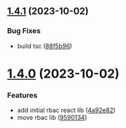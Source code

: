## [1.4.1](https://github.com/ra-libs/nx-libraries/compare/react-rbac-v1.4.0...react-rbac-v1.4.1) (2023-10-02)


### Bug Fixes

* build tsc ([88f5b96](https://github.com/ra-libs/nx-libraries/commit/88f5b9673ad7fa79088690d235cf2242abf1d4e5))

# [1.4.0](https://github.com/ra-libs/nx-libraries/compare/react-rbac-v1.3.5...react-rbac-v1.4.0) (2023-10-02)

### Features

- add initial rbac react lib ([4a92e82](https://github.com/ra-libs/nx-libraries/commit/4a92e82a063a57262569459da00f29e6236439cd))
- move rbac lib ([9590134](https://github.com/ra-libs/nx-libraries/commit/9590134d639691068d9b98b3d1823bd54a4de8d0))
